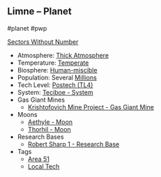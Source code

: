 ## Limne &ndash; Planet

#planet #pwp 

[Sectors Without Number](https://sectorswithoutnumber.com/sector/bfDcBzTtgpeyLUfwzjio/planet/t6ZaFhUiVGMCJarSjof0)

- Atmosphere: [Thick Atmosphere](STARS%20WITHOUT%20NUMBER,%20FREE%20EDITION%20-%20obsidian.md#^atmosphere-thick)
- Temperature: [Temperate](STARS%20WITHOUT%20NUMBER,%20FREE%20EDITION%20-%20obsidian.md#^climate-temperate)
- Biosphere: [Human-miscible](STARS%20WITHOUT%20NUMBER,%20FREE%20EDITION%20-%20obsidian.md#^biosphere-human-miscible)
- Population: Several [Millions](STARS%20WITHOUT%20NUMBER,%20FREE%20EDITION%20-%20obsidian.md#^population-size-millions)
- Tech Level: [Postech (TL4)](STARS%20WITHOUT%20NUMBER,%20FREE%20EDITION%20-%20obsidian.md#^planetary-tech-level-4)
- System: [Teciboe - System](Teciboe%20-%20System.md)
- Gas Giant Mines
	- [Krishtofovich Mine Project - Gas Giant Mine](Krishtofovich%20Mine%20Project%20-%20Gas%20Giant%20Mine.md)
- Moons
   - [Aethyle - Moon](Aethyle%20-%20Moon.md)
   - [Thorhil - Moon](Thorhil%20-%20Moon.md)
- Research Bases
   - [Robert Sharp 1 - Research Base](Robert%20Sharp%201%20-%20Research%20Base.md)
- Tags
   - [Area 51](STARS%20WITHOUT%20NUMBER,%20FREE%20EDITION%20-%20obsidian.md#Area%2051)
   - [Local Tech](STARS%20WITHOUT%20NUMBER,%20FREE%20EDITION%20-%20obsidian.md#Local%20Tech)

